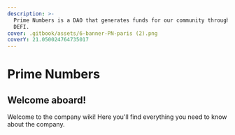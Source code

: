 ```yaml
---
description: >-
  Prime Numbers is a DAO that generates funds for our community through NFTs and
  DEFI.
cover: .gitbook/assets/6-banner-PN-paris (2).png
coverY: 21.050024764735017
---
```


# Prime Numbers

## Welcome aboard!

Welcome to the company wiki! Here you'll find everything you need to know about the company.
